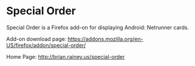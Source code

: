 Special Order
=============

Special Order is a Firefox add-on for displaying Android: Netrunner cards.

Add-on download page: https://addons.mozilla.org/en-US/firefox/addon/special-order/ 

Home Page: http://brian.rainey.us/special-order
